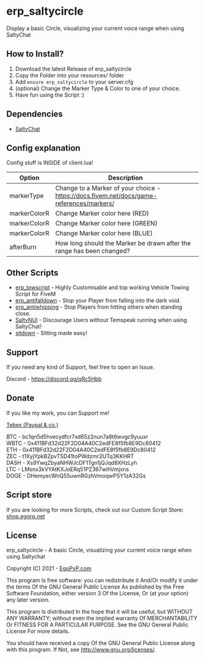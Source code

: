 # erp_saltycircle
 Display a basic Circle, visualizing your current voice range when using SaltyChat


## How to Install?
1. Download the latest Release of erp_saltycircle
2. Copy the Folder into your resources/ folder
3. Add `ensure erp_saltycircle` to your server.cfg
4. (optional) Change the Marker Type & Color to one of your choice.
5. Have fun using the Script :) 

## Dependencies

* [SaltyChat](https://github.com/saltminede/saltychat-fivem)

## Config explanation
Config stuff is INSIDE of client.lua!

Option | Description
------------- | -------------
markerType | Change to a Marker of your choice - https://docs.fivem.net/docs/game-references/markers/
markerColorR | Change Marker color here (RED)
markerColorR | Change Marker color here (GREEN)
markerColorR | Change Marker color here (BLUE)
afterBurn  | How long should the Marker be drawn after the range has been changed?

## Other Scripts

- [erp_towscript](https://github.com/EgoPvP/erp_towscript) - Highly Customisable and top working Vehicle Towing Script for FiveM
- [erp_antifalldown](https://github.com/EgoPvP/erp_antifalldown) - Stop your Player from falling into the dark void.
- [erp_antiwhipping](https://github.com/EgoPvP/erp_antiwhipping) - Stop Players from hitting others when standing close.
- [SaltyNUI](https://github.com/EgoPvP/SaltyNUI) - Discourage Users without Temspeak running when using SaltyChat!
- [sitdown](https://github.com/EgoPvP/sitdown) - Sitting made easy!

## Support
If you need any kind of Support, feel free to open an Issue.

Discord - https://discord.gg/qRc5Hbb


## Donate
If you like my work, you can Support me!

[Tebex (Paypal & co.)](https://shop.egorp.net/package/4667135)

BTC - bc1qn5d5hvecydfcr7xd65z2nun7a8t6wvgc9yuuxr <br>
WBTC - 0x411BFd32d22F2D04A40C2edFE8f5fb8E9Dc80412 <br>
ETH - 0x411BFd32d22F2D04A40C2edFE8f5fb8E9Dc80412 <br>
ZEC - t1XyjYpkBZpvTSD41toPWdzmr2UTq3KKHRT <br>
DASH - Xs9YwqZbyaNHWJcDF1Tgn1jQJqd8XHzLyh <br>
LTC - LMsnx3kVYAtKXJoERq51PZ367wihVmjxns <br>
DOGE - DHemyecWnQ55uwnRGzhVmoqwPSY1zA32Gs <br>

## Script store

If you are looking for more Scripts, check out our Custom Script Store: <br>
[shop.egorp.net](https://shop.egorp.net/)

## License

erp_saltycircle -  A basic Circle, visualizing your current voice range when using Saltychat

Copyright (C) 2021 - [EgoPvP.com](https://egopvp.com)

This program Is free software: you can redistribute it And/Or modify it under the terms Of the GNU General Public License As published by the Free Software Foundation, either version 3 Of the License, Or (at your option) any later version.

This program Is distributed In the hope that it will be useful, but WITHOUT ANY WARRANTY; without even the implied warranty Of MERCHANTABILITY Or FITNESS FOR A PARTICULAR PURPOSE. See the GNU General Public License For more details.

You should have received a copy Of the GNU General Public License along with this program. If Not, see http://www.gnu.org/licenses/.

